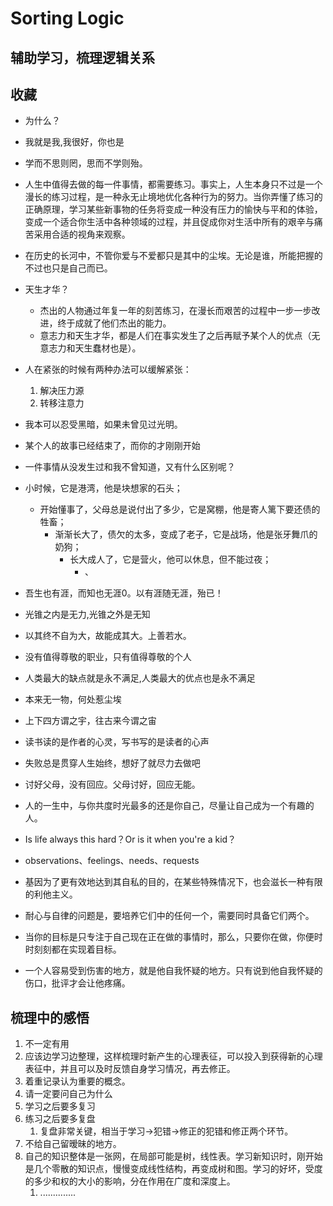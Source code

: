 # Sorting Logic

## 辅助学习，梳理逻辑关系

## 收藏

- 为什么？
- 我就是我,我很好，你也是
- 学而不思则罔，思而不学则殆。
- 人生中值得去做的每一件事情，都需要练习。事实上，人生本身只不过是一个漫长的练习过程，是一种永无止境地优化各种行为的努力。当你弄懂了练习的正确原理，学习某些新事物的任务将变成一种没有压力的愉快与平和的体验，变成一个适合你生活中各种领域的过程，并且促成你对生活中所有的艰辛与痛苦采用合适的视角来观察。
- 在历史的长河中，不管你爱与不爱都只是其中的尘埃。无论是谁，所能把握的不过也只是自己而已。
- 天生才华？
  - 杰出的人物通过年复一年的刻苦练习，在漫长而艰苦的过程中一步一步改进，终于成就了他们杰出的能力。
  - 意志力和天生才华，都是人们在事实发生了之后再赋予某个人的优点（无意志力和天生蠢材也是）。
- 人在紧张的时候有两种办法可以缓解紧张：
  1. 解决压力源
  2. 转移注意力
- 我本可以忍受黑暗，如果未曾见过光明。
- 某个人的故事已经结束了，而你的才刚刚开始
- 一件事情从没发生过和我不曾知道，又有什么区别呢？
- 小时候，它是港湾，他是块想家的石头；
  - 开始懂事了，父母总是说付出了多少，它是窝棚，他是寄人篱下要还债的牲畜；
    - 渐渐长大了，债欠的太多，变成了老子，它是战场，他是张牙舞爪的奶狗；
      - 长大成人了，它是营火，他可以休息，但不能过夜；
        - 、
- 吾生也有涯，而知也无涯0。以有涯随无涯，殆已！
- 光锥之内是无力,光锥之外是无知
- 以其终不自为大，故能成其大。上善若水。
- 没有值得尊敬的职业，只有值得尊敬的个人
- 人类最大的缺点就是永不满足,人类最大的优点也是永不满足
- 本来无一物，何处惹尘埃
- 上下四方谓之宇，往古来今谓之宙
- 读书读的是作者的心灵，写书写的是读者的心声
- 失败总是贯穿人生始终，想好了就尽力去做吧
- 讨好父母，没有回应。父母讨好，回应无能。
- 人的一生中，与你共度时光最多的还是你自己，尽量让自己成为一个有趣的人。
- Is life always this hard？Or is it when you're a kid？
- observations、feelings、needs、requests

- 基因为了更有效地达到其自私的目的，在某些特殊情况下，也会滋长一种有限的利他主义。
- 耐心与自律的问题是，要培养它们中的任何一个，需要同时具备它们两个。
- 当你的目标是只专注于自己现在正在做的事情时，那么，只要你在做，你便时时刻刻都在实现着目标。
- 一个人容易受到伤害的地方，就是他自我怀疑的地方。只有说到他自我怀疑的伤口，批评才会让他疼痛。
## 梳理中的感悟

1. 不一定有用
2. 应该边学习边整理，这样梳理时新产生的心理表征，可以投入到获得新的心理表征中，并且可以及时反馈自身学习情况，再去修正。
3. 着重记录认为重要的概念。
4. 请一定要问自己为什么
5. 学习之后要多复习
6. 练习之后要多复盘
   1. 复盘非常关键，相当于学习->犯错->修正的犯错和修正两个环节。
7. 不给自己留暧昧的地方。
8. 自己的知识整体是一张网，在局部可能是树，线性表。学习新知识时，刚开始是几个零散的知识点，慢慢变成线性结构，再变成树和图。学习的好坏，受度的多少和权的大小的影响，分在作用在广度和深度上。
   1. ..............
   
